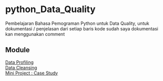 # python_Data_Quality
Pembelajaran Bahasa Pemograman Python untuk Data Quality, untuk dokumentasi / penjelasan dari setiap baris kode sudah saya dokumentasi kan menggunakan comment

## Module
<a href = "https://github.com/renol767/python_Data_Quality/blob/master/Data_Profiling.ipynb">Data Profiling</a>
<br>
<a href = "https://github.com/renol767/python_Data_Quality/blob/master/Data_Cleansing.ipynb">Data Cleansing</a>
<br>
<a href = "https://github.com/renol767/python_Data_Quality/blob/master/miniproject_case_study.ipynb">Mini Project : Case Study</a>
